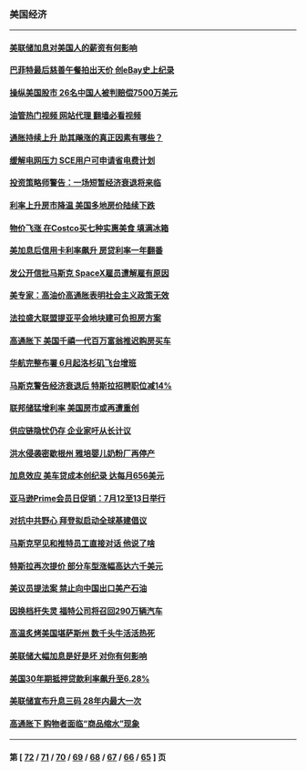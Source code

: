 ### 美国经济
---
#### [美联储加息对美国人的薪资有何影响](../../pages/ncid1078158/n13762348.md?06190445) 
#### [巴菲特最后慈善午餐拍出天价 创eBay史上纪录](../../pages/ncid1078158/n13762309.md?06190445) 
#### [操纵美国股市 26名中国人被判赔偿7500万美元](../../pages/ncid1078158/n13762093.md?06190445) 
#### [油管热门视频 网站代理 翻墙必看视频](http://209.222.30.114:81/youtube.html?06190445)
#### [通胀持续上升 助其飚涨的真正因素有哪些？](../../pages/ncid1078158/n13761983.md?06190445) 
#### [缓解电网压力 SCE用户可申请省电费计划](../../pages/ncid1078158/n13762044.md?06190445) 
#### [投资策略师警告：一场短暂经济衰退将来临](../../pages/ncid1078158/n13762019.md?06190445) 
#### [利率上升房市降温 美国多地房价陆续下跌](../../pages/ncid1078158/n13762014.md?06190445) 
#### [物价飞涨 在Costco买七种实惠美食 填满冰箱](../../pages/ncid1078158/n13758202.md?06190445) 
#### [美加息后信用卡利率飙升 房贷利率一年翻番](../../pages/ncid1078158/n13761901.md?06190445) 
#### [发公开信批马斯克 SpaceX雇员遭解雇有原因](../../pages/ncid1078158/n13761832.md?06190445) 
#### [美专家：高油价高通胀表明社会主义政策无效](../../pages/ncid1078158/n13761170.md?06190445) 
#### [法拉盛大联盟提亚平会地块建可负担房方案](../../pages/ncid1078158/n13761455.md?06190445) 
#### [高通胀下 美国千禧一代百万富翁推迟购房买车](../../pages/ncid1078158/n13761340.md?06190445) 
#### [华航完整布署 6月起洛杉矶飞台增班](../../pages/ncid1078158/n13761326.md?06190445) 
#### [马斯克警告经济衰退后 特斯拉招聘职位减14%](../../pages/ncid1078158/n13761203.md?06190445) 
#### [联邦储猛增利率 美国房市或再遭重创](../../pages/ncid1078158/n13761283.md?06190445) 
#### [供应链隐忧仍存 企业家吁从长计议](../../pages/ncid1078158/n13761269.md?06190445) 
#### [洪水侵袭密歇根州 雅培婴儿奶粉厂再停产](../../pages/ncid1078158/n13761123.md?06190445) 
#### [加息效应 美车贷成本创纪录 达每月656美元](../../pages/ncid1078158/n13761198.md?06190445) 
#### [亚马逊Prime会员日促销：7月12至13日举行](../../pages/ncid1078158/n13761074.md?06190445) 
#### [对抗中共野心 拜登拟启动全球基建倡议](../../pages/ncid1078158/n13761108.md?06190445) 
#### [马斯克罕见和推特员工直接对话 他说了啥](../../pages/ncid1078158/n13761099.md?06190445) 
#### [特斯拉再次提价 部分车型涨幅高达六千美元](../../pages/ncid1078158/n13761066.md?06190445) 
#### [美议员提法案 禁止向中国出口美产石油](../../pages/ncid1078158/n13760641.md?06190445) 
#### [因换档杆失灵 福特公司将召回290万辆汽车](../../pages/ncid1078158/n13760395.md?06190445) 
#### [高温炙烤美国堪萨斯州 数千头牛活活热死](../../pages/ncid1078158/n13760449.md?06190445) 
#### [美联储大幅加息是好是坏 对你有何影响](../../pages/ncid1078158/n13760393.md?06190445) 
#### [美国30年期抵押贷款利率飙升至6.28%](../../pages/ncid1078158/n13760443.md?06190445) 
#### [美联储宣布升息三码 28年内最大一次](../../pages/ncid1078158/n13760351.md?06190445) 
#### [高通胀下 购物者面临“商品缩水”现象](../../pages/ncid1078158/n13759815.md?06190445) 

---
#### 第 [ [72](./72.md?06190445) / [71](./71.md?06190445) / [70](./70.md?06190445) / [69](./69.md?06190445) / [68](./68.md?06190445) / [67](./67.md?06190445) / [66](./66.md?06190445) / [65](./65.md?06190445) ] 页
